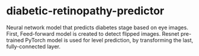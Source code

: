 # diabetic-retinopathy-predictor

Neural network model that predicts diabetes stage based on eye images. First, Feed-forward model is created to detect flipped images. Resnet pre-trained PyTorch model is used for level prediction, by transforming the last, fully-connected layer.
